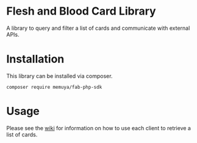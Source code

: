 # Flesh and Blood Card Library
A library to query and filter a list of cards and communicate with external APIs.

# Installation
This library can be installed via composer.

```
composer require memuya/fab-php-sdk
```

# Usage
Please see the [wiki](https://github.com/Memuya/fab-php-sdk/wiki) for information on how to use each client to retrieve a list of cards.